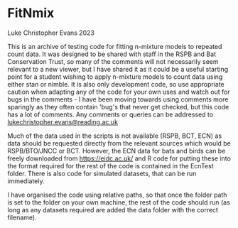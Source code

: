 # FitNmix
Luke Christopher Evans 2023

This is an archive of testing code for fitting n-mixture models to repeated count data. It was designed
to be shared with staff in the RSPB and Bat Conservation Trust, so many of the comments will not necessarily seem relevant 
to a new viewer, but I have shared it as it could be a useful starting point for a student wishing to apply n-mixture models to count data using either stan or nimble. It is also only development code, so use appropriate caution when adapting any of the code for your own uses and
watch out for bugs in the comments - I have been moving towards using comments more sparingly as they often contain 'bug's that never get checked,
but this code has a lot of comments. 
Any comments or queries can be addressed to lukechristopher.evans@reading.ac.uk

Much of the data used in the scripts is not available (RSPB, BCT, ECN) as data should be requested directly
from the relevant sources which would be RSPB/BTO/JNCC or BCT. However, the ECN data for bats and birds can be freely downloaded from
https://eidc.ac.uk/ and R code for putting these into the format required for the rest of the code is contained in the EcnTest folder. 
There is also code for simulated datasets, that can be run immediately.

I have organised the code using relative paths, so that once the folder path is set to the folder on your own machine, 
the rest of the code should run (as long as any datasets required are added the data folder with the correct filename). 
